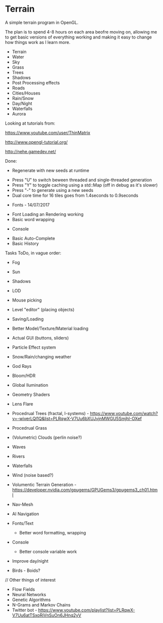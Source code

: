 # Terrain

A simple terrain program in OpenGL.

The plan is to spend 4-8 hours on each area beofre moving on, allowing me to get basic versions of everything working and making it easy to change how things work as I learn more.

* Terrain
* Water
* Sky
* Grass
* Trees
* Shadows
* Post Processing effects
* Roads
* Cities/Houses
* Rain/Snow
* Day/Night
* Waterfalls
* Aurora


Looking at tutorials from:

https://www.youtube.com/user/ThinMatrix

http://www.opengl-tutorial.org/

http://nehe.gamedev.net/

Done:
* Regenerate with new seeds at runtime
 + Press "U" to switch beween threaded and single-threaded generation
 + Press "Y" to toggle caching using a std::Map (off in debug as it's slower)
 + Press "-" to generate using a new seeds
 + Dual core time for 16 tiles goes from 1.4seconds to 0.9seconds
* Fonts - 14/07/2017
 + Font Loading an Rendering working
 + Basic word wrapping
* Console
 + Basic Auto-Complete
 + Basic History
 
Tasks ToDo, in vague order:
* Fog
* Sun
* Shadows
* LOD
* Mouse picking
* Level "editor" (placing objects)
* Saving/Loading
* Better Model/Texture/Material loading
* Actual GUI (buttons, sliders)
* Particle Effect system
* Snow/Rain/changing weather
* God Rays
* Bloom/HDR
* Global Ilumination
* Geometry Shaders
* Lens Flare

* Procedrual Trees (fractal, l-systems) - https://www.youtube.com/watch?v=-wiverLQl1Q&list=PLRqwX-V7Uu6bXUJvjnMWGU5SmjhI-OXef
* Procedrual Grass

* (Volumetric) Clouds (perlin noise?)
* Waves
* Rivers
* Waterfalls

* Wind (noise based?)

* Volumentic Terrain Generation - https://developer.nvidia.com/gpugems/GPUGems3/gpugems3_ch01.html

* Nav-Mesh
* AI Navigation

* Fonts/Text
	+ Better word formatting, wrapping
* Console
	+ Better console variable work

* Improve day/night
* Birds - Boids?

// Other things of interest
* Flow Fields
* Neural Networks
* Genetic Algorithms
* N-Grams and Markov Chains
* Twitter bot - https://www.youtube.com/playlist?list=PLRqwX-V7Uu6atTSxoRiVnSuOn6JHnq2yV
